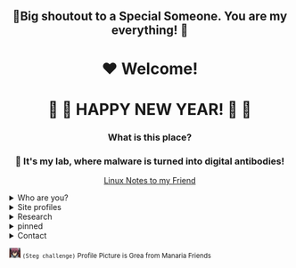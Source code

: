 <div align="center">
 
  ## 🩷Big shoutout to a Special Someone. You are my everything! 🩷

  # ♥️ Welcome!
  # 💌 🌹 HAPPY NEW YEAR! 🌹 💌
  ### What is this place? 
  ### 🥼 It's my lab, where malware is turned into digital antibodies!

   [Linux Notes to my Friend](https://github.com/loneicewolf/linux_survival)

</div>

<details><summary> Who are you? </summary>


- I go by Jane, or Will as people call me, an
<a
id="cy-effective-orcid-url"
class="underline"
 href="https://orcid.org/0009-0002-3305-3558"
 target="orcid.widget"
 rel="me noopener noreferrer"
 style="vertical-align: top">
 <img
    src="https://orcid.org/sites/default/files/images/orcid_16x16.png"
    style="width: 0.3em; margin-inline-start: 0.3em"
    alt="ORCID iD icon"/>
    Independent Researcher
</a>  in the Malware Reversing Field.
  
  - Age:       24
  - From:      Sweden
  - Has:       A speech disorder (namely, I stutter)
  - contact:   (contact details can be found below)
  - my blog [loneicewolf.github.io](https://loneicewolf.github.io/)

  
### Experiences:
- [x] [Cryptography 1 - Stanford](https://www.coursera.org/account/accomplishments/certificate/F8AUM7UWEU2R)
- [x] [Professional Certificate in C Programming with Linux](https://credentials.edx.org/credentials/fab4e78dc2674cea93498d6197836785/)
  - [x] [Full 'program'](https://credentials.edx.org/records/programs/shared/fb0f3a74321848018571b2468805e844/)

</details>

<details><summary> Site profiles </summary>

### Site Profiles
- [huggingface](https://huggingface.co/loneicewolf)
- [HDDGuru](https://forum.hddguru.com/memberlist.php?mode=viewprofile&u=42118)
- Mastadon
  - [Infosec.Exchange](https://infosec.exchange/@loneicewolf)
  - [**DEFCON**.social](https://defcon.social/@loneicewolf)
- [STACK*sites](https://stackexchange.com/users/19592785/william-martens)
- [gi**s**t's (mostly malware/rev shells and engineering](https://gist.github.com/loneicewolf)
- [Quora](https://www.quora.com/profile/Loneicewolf)
- [LinkedIn](https://www.linkedin.com/in/william-martens-16872717b/)
- [AttackerKB](https://attackerkb.com/contributors/loneicewolf)
- [Medium](https://medium.com/@william-martens)
- [Reddit](https://www.reddit.com/user/Will-VX)
- [Youtube for (malware-demos)](https://www.youtube.com/channel/UCLXV1xU0WlqtPu2wsNmMhcQ/featured) <- The Titles of the videos was problematic, youtube told me to use longer texts and use symbols(???) and other things.
- [HTB](https://app.hackthebox.com/users/545815) <- not that active
</details>



<details><summary> Research </summary>

## MAJOR PROJECTS
- [ ] **[`CS` `Notes`](https://github.com/loneicewolf/CS-Notes)**
- [ ] [RE-nls_933w_dll](https://github.com/loneicewolf/RE-nls_933w_dll)
- [X] [`StuxNet`](https://github.com/loneicewolf/Stuxnet-Source)
- 🗒️ [`My Scratchpad`](https://github.com/loneicewolf/Scratchpad)
- [nls_933w_dll & WIN32M.SYS](https://github.com/loneicewolf/nls_933w_dll)
- [ReverseShells](https://github.com/loneicewolf/ReverseShells)

</details>


<details><summary> pinned </summary>

  - [DFIR](https://github.com/loneicewolf/DFIR-Resources)
  - [compact_linux_reverse_shell.c](https://gist.github.com/loneicewolf/8232aad5722e1e7de9d92932b5a01597)
  - [compact_windows_reverse_shell.c](https://gist.github.com/loneicewolf/03d71d65735d8b2d34b5c60b1232d144)
  - [EXEC_LKM](https://github.com/loneicewolf/EXEC_LKM)
  - [DotFIles](https://github.com/loneicewolf/DotFiles)
  - [RE_QUERY](https://github.com/loneicewolf/RE_QUERY)

  
### Current Research 

EquationGroup
- [nls_933w_dll & WIN32M.SYS](https://github.com/loneicewolf/nls_933w_dll) `E's HDD reprog. modules`
- [Stars Virus](https://github.com/loneicewolf/Stars-virus) `kinda stuxnet related`
- [Fanny.bmp](https://github.com/loneicewolf/fanny.bmp)  `CURRENTLY undergoing extreme clean-up (sorry for the text-all-over-the-place)`
- [FlameR](https://github.com/loneicewolf/flame-sourcecode) `additional details is `**included**` and more will be.`
- [Duqu](https://github.com/loneicewolf/DUQU) `Duqu`
- [Gauss](https://github.com/loneicewolf/Gauss-Src) `additional details is soon included`
- [Agent.BTZ](https://github.com/loneicewolf/Agent.btz)
- [LOJAX](https://github.com/loneicewolf/LOJAX)
- [PEGASUS](https://github.com/loneicewolf/Pegasus)

- [X] **`DONE`**  [`StuxNet`](https://github.com/loneicewolf/Stuxnet-Source)
</details>


<details>
<summary> Contact </summary>

- dc: `Ken-Kaneki` H-A-S-H_T-A-G `3978`

</details>


<sub> <img src="https://github.com/loneicewolf/loneicewolf/blob/main/tocsam/Steg_Challenge_3.png" width="20">  `(Steg challenge)`  Profile Picture is Grea from Manaria Friends </sub>

